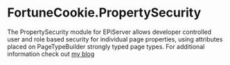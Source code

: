 FortuneCookie.PropertySecurity
===============

The PropertySecurity module for EPiServer allows developer controlled user and role based security for individual page properties, using attributes placed on PageTypeBuilder strongly typed page types.
For additional information check out [my blog](http://www.markeverard.com) 